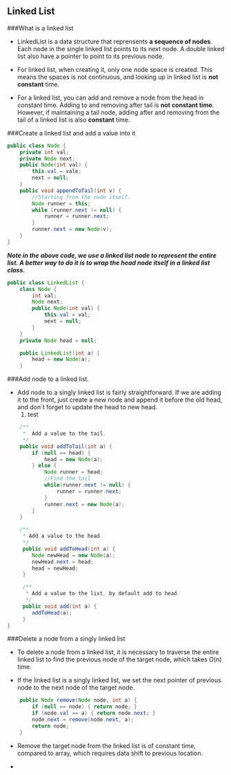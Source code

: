 ## <a name='toc'>Linked List</a>

###What is a linked list

* LinkedList is a data structure that reprensents **a sequence of nodes**. Each node in the single linked list points to its next node. A double linked list also have a pointer to point to its previous node.

* For linked list, when creating it, only one node space is created. This means the spaces is not continuous, and looking up in linked list is **not constant** time.

* For a linked list, you can add and remove a node from the head in constant time. Adding to and removing after tail is **not constant time**. However, if maintaining a tail node, adding after and removing from the tail of a linked list is also **constant** time.


###Create a linked list and add a value into it

```java
public class Node {
    private int val;
    private Node next;
    public Node(int val) {
        this.val = vale;
        next = null;
    }
    public void appendToTail(int v) {
        //Starting from the node itself.
        Node runner = this;
        while (runner.next != null) {
            runner = runner.next;
        }
        runner.next = new Node(v);
    }
}
```
**_Note in the above code, we use a linked list node to represent the entire list. A better way to do it is to wrap the head node itself in a linked list class._**

```java
public class LinkedList {
    class Node {
        int val;
        Node next;
        public Node(int val) {
            this.val = val;
            next = null;
        }
    }
    private Node head = null;

    public LinkedList(int a) {
        head = new Node(a);
    }
```

###Add node to a linked list.
* Add node to a singly linked list is fairly straightforward. If we are adding it to the front, just create a new node and append it before the old head, and don`t forget to update the head to new head.
  1. test
```java
    /**
     *  Add a value to the tail.
     */
    public void addToTail(int a) {
        if (null == head) {
            head = new Node(a);
        } else {
            Node runner = head;
            //Find the tail
            while(runner.next != null) {
                runner = runner.next;
            }
            runner.next = new Node(a);
        }
    }

    /**
     * Add a value to the head.
     */
     public void addToHead(int a) {
        Node newHead = new Node(a);
        newHead.next = head;
        head = newHead;
     }

     /**
      * Add a value to the list, by default add to head.
      */
     public void add(int a) {
        addToHead(a);
     }
}
```

###Delete a node from a singly linked list

* To delete a node from a linked list, it is necessary to traverse the entire linked list to find the previous node of the target node, which takes O(n) time.

* If the linked list is a singly linked list, we set the next pointer of previous node to the next node of the target node.
```java
    public Node remove(Node node, int a) {
        if (null == node) { return node; }
        if (node.val == a) { return node.next; }
        node.next = remove(node.next, a);
        return node;
    }
```

* Remove the target node from the linked list is of constant time, compared to array, which requires data shift to previous location.

*



